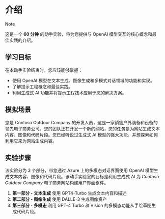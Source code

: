 # 介绍

> [!NOTE]
>这是一个 **60 分钟** 的动手实验，将为您提供与 OpenAI 模型交互的核心概念和最佳实践的介绍。

## 学习目标

在本动手实验结束时，您应该能够掌握：

- 使用 OpenAI 模型在文本生成、图像生成和多模式对话领域的功能和实现。
- 了解提示工程概念和最佳实践。
- 利用生成式 AI 功能并将提示工程技术应用于您的解决方案。


## 模拟场景

您是 Contoso Outdoor Company 的开发人员，这是一家销售户外装备和设备的领先电子商务公司。您的团队正在开发一个新的网站，您的任务是为网站生成文本内容、图像和代码片段。您已经听说过生成式 AI 模型的强大功能，并想探索如何利用它来为网站生成内容。

## 实验步骤

该实验分为 3 个部分，带您通过 Azure 上的多模态对话界面使用 OpenAI 模型生成文本内容、图像和代码片段。该动手实验室的目标是利用生成式 AI 为 *Contoso Outdoor Company* 电子商务网站构建用户界面组件。

1. **第一部分 - 文本生成** 使用 GPT4-Turbo 生成文本内容和描述
2. **第二部分 - 图像生成** 使用 DALLE-3 生成图像资产
3. **第三部分 - 多模态** 利用 GPT-4 Turbo 和 Vision 的多模态功能从手绘草图生成代码片段。